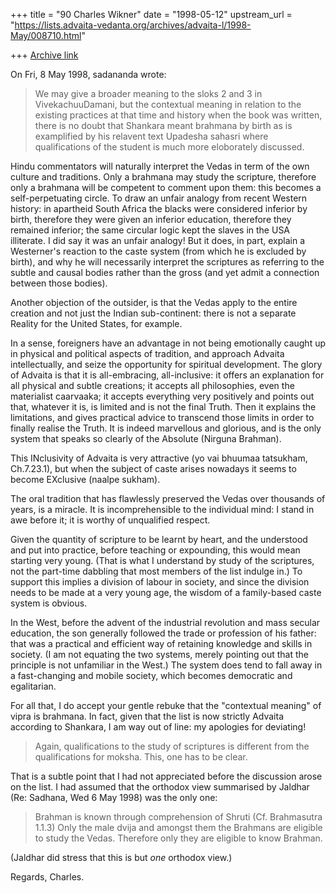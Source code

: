 +++
title = "90 Charles Wikner"
date = "1998-05-12"
upstream_url = "https://lists.advaita-vedanta.org/archives/advaita-l/1998-May/008710.html"

+++
[Archive link](https://lists.advaita-vedanta.org/archives/advaita-l/1998-May/008710.html)

On Fri, 8 May 1998, sadananda <sada at ANVIL.NRL.NAVY.MIL> wrote:

> We may give a
> broader meaning to the sloks 2 and 3  in VivekachuuDamani, but the
> contextual meaning in relation to the existing practices at that time and
> history when the book was written, there is no doubt that Shankara meant
> brahmana by birth as is examplified by his relavent text Upadesha sahasri
> where qualifications of the student is much more eloborately discussed.

Hindu commentators will naturally interpret the Vedas in term of
the own culture and traditions.  Only a brahmana may study the
scripture, therefore only a brahmana will be competent to comment
upon them: this becomes a self-perpetuating circle.  To draw an
unfair analogy from recent Western history: in apartheid South
Africa the blacks were considered inferior by birth, therefore
they were given an inferior education, therefore they remained
inferior; the same circular logic kept the slaves in the USA
illiterate.  I did say it was an unfair analogy!  But it does,
in part, explain a Westerner's reaction to the caste system
(from which he is excluded by birth), and why he will necessarily
interpret the scriptures as referring to the subtle and causal
bodies rather than the gross (and yet admit a connection between
those bodies).

Another objection of the outsider, is that the Vedas apply to the
entire creation and not just the Indian sub-continent: there is
not a separate Reality for the United States, for example.

In a sense, foreigners have an advantage in not being emotionally
caught up in physical and political aspects of tradition, and
approach Advaita intellectually, and seize the opportunity for
spiritual development.  The glory of Advaita is that it is
all-embracing, all-inclusive: it offers an explanation for all
physical and subtle creations; it accepts all philosophies,
even the materialist caarvaaka; it accepts everything very
positively and points out that, whatever it is, is limited
and is not the final Truth.  Then it explains the limitations,
and gives practical advice to transcend those limits in order
to finally realise the Truth.  It is indeed marvellous and
glorious, and is the only system that speaks so clearly of
the Absolute (Nirguna Brahman).

This INclusivity of Advaita is very attractive (yo vai bhuumaa
tatsukham, Ch.7.23.1), but when the subject of caste arises
nowadays it seems to become EXclusive (naalpe sukham).

The oral tradition that has flawlessly preserved the Vedas
over thousands of years, is a miracle.  It is incomprehensible
to the individual mind: I stand in awe before it; it is worthy
of unqualified respect.

Given the quantity of scripture to be learnt by heart, and the
understood and put into practice, before teaching or expounding,
this would mean starting very young.  (That is what I understand
by study of the scriptures, not the part-time dabbling that most
members of the list indulge in.)  To support this implies a
division of labour in society, and since the division needs to
be made at a very young age, the wisdom of a family-based caste
system is obvious.

In the West, before the advent of the industrial revolution and
mass secular education, the son generally followed the trade or
profession of his father: that was a practical and efficient way
of retaining knowledge and skills in society.  (I am not equating
the two systems, merely pointing out that the principle is not
unfamiliar in the West.)  The system does tend to fall away in
a fast-changing and mobile society, which becomes democratic and
egalitarian.

For all that, I do accept your gentle rebuke that the "contextual
meaning" of vipra is brahmana.  In fact, given that the list is
now strictly Advaita according to Shankara, I am way out of line:
my apologies for deviating!

> Again, qualifications to the study of scriptures is different from the
> qualifications for moksha. This, one has to be clear.

That is a subtle point that I had not appreciated before the
discussion arose on the list.  I had assumed that the orthodox
view summarised by Jaldhar (Re: Sadhana, Wed 6 May 1998) was
the only one:

> Brahman is known through comprehension of Shruti
> (Cf. Brahmasutra 1.1.3)  Only the male dvija and amongst
> them the Brahmans are eligible to study the Vedas.
> Therefore only they are eligible to know Brahman.

(Jaldhar did stress that this is but _one_ orthodox view.)

Regards, Charles.

